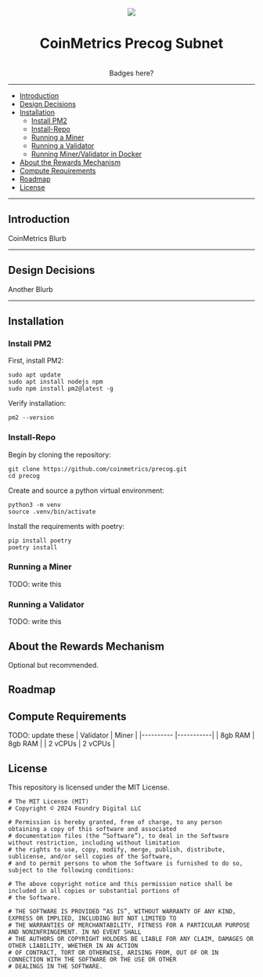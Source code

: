 <div align="center">
<img src="docs/images/precog-logo.png" />

# **CoinMetrics Precog Subnet** <!-- omit in toc -->

|     |     |
| :-: | :-: |
Badges here?


</div>

---

- [Introduction](#introduction)
- [Design Decisions](#design-decisions)
- [Installation](#installation)
  - [Install PM2](#install-pm2)
  - [Install-Repo](#install-repo)
  - [Running a Miner](#running-a-miner)
  - [Running a Validator](#running-a-validator)
  - [Running Miner/Validator in Docker](#running-minervalidator-in-docker)
- [About the Rewards Mechanism](#about-the-rewards-mechanism)
- [Compute Requirements](#compute-requirements)
- [Roadmap](#roadmap)
- [License](#license)

---
## Introduction

CoinMetrics Blurb

---
## Design Decisions
Another Blurb

---
## Installation

### Install PM2
First, install PM2:
```
sudo apt update
sudo apt install nodejs npm
sudo npm install pm2@latest -g
```
Verify installation:
```
pm2 --version
```


### Install-Repo

Begin by cloning the repository:
```
git clone https://github.com/coinmetrics/precog.git
cd precog
```

Create and source a python virtual environment:
```
python3 -m venv 
source .venv/bin/activate
```

Install the requirements with poetry:
```
pip install poetry
poetry install
```

### Running a Miner
TODO: write this

### Running a Validator
TODO: write this


## About the Rewards Mechanism
Optional but recommended.

## Roadmap

## Compute Requirements

TODO: update these
| Validator |   Miner   |
|---------- |-----------|
|  8gb RAM  |  8gb RAM  |
|  2 vCPUs  |  2 vCPUs  |
## License
This repository is licensed under the MIT License.
```text
# The MIT License (MIT)
# Copyright © 2024 Foundry Digital LLC

# Permission is hereby granted, free of charge, to any person obtaining a copy of this software and associated
# documentation files (the “Software”), to deal in the Software without restriction, including without limitation
# the rights to use, copy, modify, merge, publish, distribute, sublicense, and/or sell copies of the Software,
# and to permit persons to whom the Software is furnished to do so, subject to the following conditions:

# The above copyright notice and this permission notice shall be included in all copies or substantial portions of
# the Software.

# THE SOFTWARE IS PROVIDED “AS IS”, WITHOUT WARRANTY OF ANY KIND, EXPRESS OR IMPLIED, INCLUDING BUT NOT LIMITED TO
# THE WARRANTIES OF MERCHANTABILITY, FITNESS FOR A PARTICULAR PURPOSE AND NONINFRINGEMENT. IN NO EVENT SHALL
# THE AUTHORS OR COPYRIGHT HOLDERS BE LIABLE FOR ANY CLAIM, DAMAGES OR OTHER LIABILITY, WHETHER IN AN ACTION
# OF CONTRACT, TORT OR OTHERWISE, ARISING FROM, OUT OF OR IN CONNECTION WITH THE SOFTWARE OR THE USE OR OTHER
# DEALINGS IN THE SOFTWARE.
```
